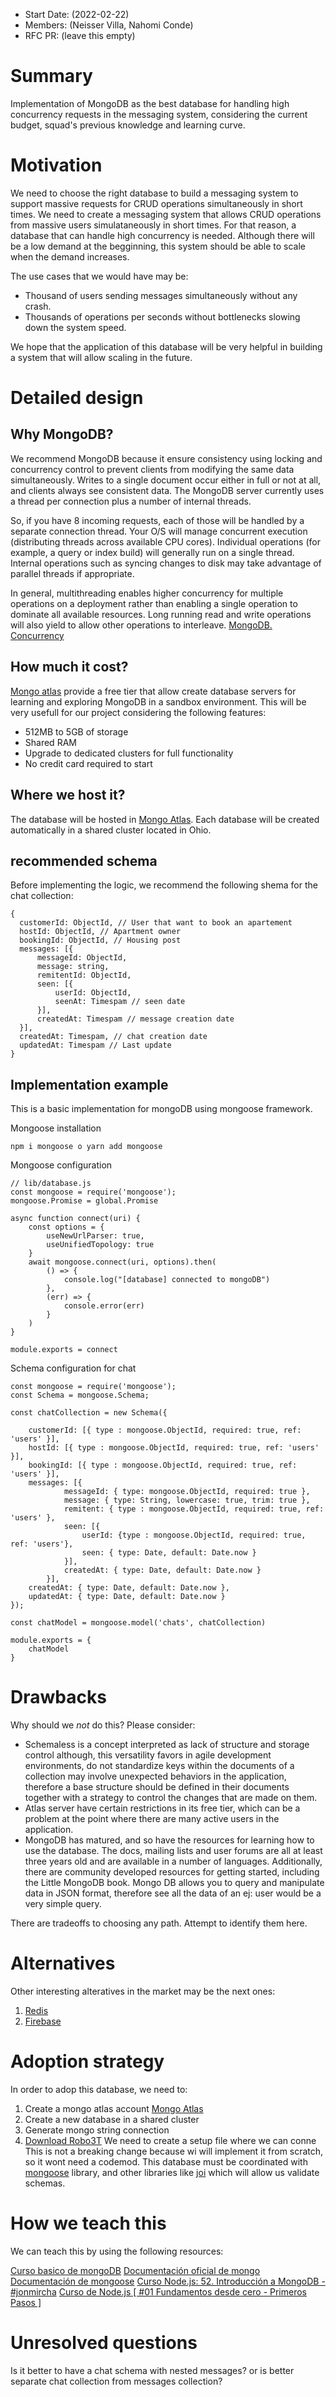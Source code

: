 - Start Date: (2022-02-22)
- Members: (Neisser Villa, Nahomi Conde)
- RFC PR: (leave this empty)

# Summary
Implementation of MongoDB as the best database for handling high concurrency requests in the messaging system, considering the current budget, squad's previous knowledge and learning curve.

# Motivation
We need to choose the right database to build a messaging system to support massive requests for CRUD operations simultaneously in short times.
We need to create a messaging system that allows CRUD operations from massive users simulataneously in short times. For that reason, a database that can handle high concurrency is needed. Although there will be a low demand at the begginning, this system should be able to scale when the demand increases. 

The use cases that we would have may be: 
* Thousand of users sending messages simultaneously without any crash.
* Thousands of operations per seconds without bottlenecks slowing down the system speed.

We hope that the application of this database will be very helpful in building a system that will allow scaling in the future.

# Detailed design
## Why MongoDB?
We recommend MongoDB because it ensure consistency using locking and concurrency control to prevent clients from modifying the same data simultaneously. Writes to a single document occur either in full or not at all, and clients always see consistent data.
The MongoDB server currently uses a thread per connection plus a number of internal threads.

So, if you have 8 incoming requests, each of those will be handled by a separate connection thread. Your O/S will manage concurrent execution (distributing threads across available CPU cores). Individual operations (for example, a query or index build) will generally run on a single thread. Internal operations such as syncing changes to disk may take advantage of parallel threads if appropriate.

In general, multithreading enables higher concurrency for multiple operations on a deployment rather than enabling a single operation to dominate all available resources. Long running read and write operations will also yield to allow other operations to interleave. [MongoDB. Concurrency](https://docs.mongodb.com/manual/faq/concurrency/)

## How much it cost?
[Mongo atlas](https://www.mongodb.com/pricing) provide a free tier that allow create database servers for learning and exploring MongoDB in a sandbox environment. This will be very usefull for our project considering the following features:

* 512MB to 5GB of storage
* Shared RAM
* Upgrade to dedicated clusters for full functionality
* No credit card required to start
## Where we host it?
The database will be hosted in [Mongo Atlas](https://www.mongodb.com/atlas/database). Each database will be created automatically in a shared cluster located in Ohio.

## recommended schema
Before implementing the logic, we recommend the following shema for the chat collection:
```
{
  customerId: ObjectId, // User that want to book an apartement
  hostId: ObjectId, // Apartment owner
  bookingId: ObjectId, // Housing post
  messages: [{
      messageId: ObjectId,
      message: string,
      remitentId: ObjectId,
      seen: [{
          userId: ObjectId,
          seenAt: Timespam // seen date
      }],
      createdAt: Timespam // message creation date
  }],
  createdAt: Timespam, // chat creation date
  updatedAt: Timespam // Last update
}
```
## Implementation example
This is a basic implementation for mongoDB using mongoose framework.

Mongoose installation
```
npm i mongoose o yarn add mongoose
```
Mongoose configuration
```
// lib/database.js
const mongoose = require('mongoose');
mongoose.Promise = global.Promise

async function connect(uri) {
    const options = {
        useNewUrlParser: true,
        useUnifiedTopology: true
    }
    await mongoose.connect(uri, options).then(
        () => {
            console.log("[database] connected to mongoDB")
        },
        (err) => {
            console.error(err)
        }
    )
}

module.exports = connect
```
Schema configuration for chat
```
const mongoose = require('mongoose');
const Schema = mongoose.Schema;

const chatCollection = new Schema({

    customerId: [{ type : mongoose.ObjectId, required: true, ref: 'users' }],
    hostId: [{ type : mongoose.ObjectId, required: true, ref: 'users' }],
    bookingId: [{ type : mongoose.ObjectId, required: true, ref: 'users' }],
    messages: [{
            messageId: { type: mongoose.ObjectId, required: true },
            message: { type: String, lowercase: true, trim: true },
            remitent: { type : mongoose.ObjectId, required: true, ref: 'users' },
            seen: [{ 
                userId: {type : mongoose.ObjectId, required: true, ref: 'users'},
                seen: { type: Date, default: Date.now }
            }],
            createdAt: { type: Date, default: Date.now }
        }],
    createdAt: { type: Date, default: Date.now },
    updatedAt: { type: Date, default: Date.now }
});

const chatModel = mongoose.model('chats', chatCollection)

module.exports = {
    chatModel
}

```
# Drawbacks
Why should we *not* do this? Please consider:

- Schemaless is a concept interpreted as lack of structure and storage control although, this versatility favors in agile development environments, do not standardize keys within the documents of a collection may involve unexpected behaviors in the application, therefore a base structure should be defined in their documents together with a strategy to control the changes that are made on them.
- Atlas server have certain restrictions in its free tier, which can be a problem at the point where there are many active users in the application.
- MongoDB has matured, and so have the resources for learning how to use the database. The docs, mailing lists and user forums are all at least three years old and are available in a number of languages. Additionally, there are community developed resources for getting started, including the Little MongoDB book. Mongo DB allows you to query and manipulate data in JSON format, therefore see all the data of an ej: user would be a very simple query.

There are tradeoffs to choosing any path. Attempt to identify them here.

# Alternatives
Other interesting alteratives in the market may be the next ones: 
1. [Redis](https://redis.io/documentation)
2. [Firebase](https://firebase.google.com/docs?gclid=CjwKCAiA9tyQBhAIEiwA6tdCrNT2nRvZnn7DadS3dGRK3MYbon-y2_l_Kw-xWasQFEKmSLUhzUTKzRoC37gQAvD_BwE&gclsrc=aw.ds)

# Adoption strategy
In order to adop this database, we need to:
1. Create a mongo atlas account [Mongo Atlas](https://www.mongodb.com/atlas)
2. Create a new database in a shared cluster
3. Generate mongo string connection
4. [Download Robo3T](https://robomongo.org/download)
We need to create a setup file where we can conne
This is not a breaking change because wi will implement it from scratch, so it wont need a codemod.
This database must be coordinated with [mongoose](https://mongoosejs.com/docs) library, and other libraries like [joi](https://joi.dev/api/) which will allow us validate schemas.

# How we teach this
We can teach this by using the following resources:

[Curso basico de mongoDB](https://platzi.com/cursos/mongodb/)
[Documentación oficial de mongo](https://docs.mongodb.com/)
[Documentación de mongoose](https://mongoosejs.com/docs/api.html)
[Curso Node.js: 52. Introducción a MongoDB - #jonmircha](https://www.youtube.com/watch?v=c0bjIo6OaeI)
[Curso de Node.js [ #01 Fundamentos desde cero - Primeros Pasos ]](https://www.youtube.com/watch?v=mG4U9t5nWG8&list=PLPl81lqbj-4IEnmCXEJeEXPepr8gWtsl6)

# Unresolved questions
Is it better to have a chat schema with nested messages? or is better separate chat collection from messages collection?